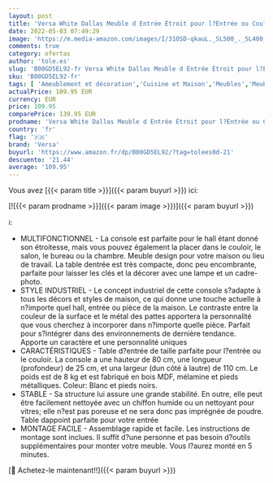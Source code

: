 ```yaml
---
layout: post
title: 'Versa White Dallas Meuble d Entrée Étroit pour l?Entrée ou Couloir  Table Console  Dimensions  H x l x L  80 x 25 x 110 cm  Bois et métal  Couleur Blanc'
date: 2022-05-03 07:49:29
image: 'https://m.media-amazon.com/images/I/31OSD-qkauL._SL500_._SL400_.jpg'
comments: true
category: ofertas
author: 'tole.es'
slug: 'B00GD5EL92-fr Versa White Dallas Meuble d Entrée Étroit pour l?Entrée ou...'
sku: 'B00GD5EL92-fr'
tags: [ 'Ameublement et décoration','Cuisine et Maison','Meubles','Meubles de salon','Tables consoles de salon','Tables de salon','versa','🇫🇷', ]
actualPrice: 109.95 EUR
currency: EUR
price: 109.95
comparePrice: 139.95 EUR
prodname: 'Versa White Dallas Meuble d Entrée Étroit pour l?Entrée ou Couloir  Table Console  Dimensions  H x l x L  80 x 25 x 110 cm  Bois et métal  Couleur Blanc'
country: 'fr'
flag: '🇫🇷'
brand: 'Versa'
buyurl: 'https://www.amazon.fr/dp/B00GD5EL92/?tag=tolees0d-21'
descuento: '21.44'
average: '109.95'
---
```


Vous avez [{{< param title >}}]({{< param buyurl >}}) ici:

[![{{< param prodname >}}]({{< param image >}})]({{< param buyurl >}})

ℹ️:

- MULTIFONCTIONNEL - La console est parfaite pour le hall étant donné son étroitesse, mais vous pouvez également la placer dans le couloir, le salon, le bureau ou la chambre. Meuble design pour votre maison ou lieu de travail. La table dentrée est très compacte, donc peu encombrante, parfaite pour laisser les clés et la décorer avec une lampe et un cadre-photo.
- STYLE INDUSTRIEL - Le concept industriel de cette console s?adapte à tous les décors et styles de maison, ce qui donne une touche actuelle à n?importe quel hall, entrée ou pièce de la maison. Le contraste entre la couleur de la surface et le métal des pattes apportera la personnalité que vous cherchez à incorporer dans n?importe quelle pièce. Parfait pour s?intégrer dans des environnements de dernière tendance. Apporte un caractère et une personnalité uniques
- CARACTÉRISTIQUES - Table d?entrée de taille parfaite pour l?entrée ou le couloir. La console a une hauteur de 80 cm, une longueur (profondeur) de 25 cm, et una largeur (dun côté à lautre) de 110 cm. Le poids est de 8 kg et est fabriqué en bois MDF, mélamine et pieds métalliques. Coleur: Blanc et pieds noirs.
- STABLE - Sa structure lui assure une grande stabilité. En outre, elle peut être facilement nettoyée avec un chiffon humide ou un nettoyant pour vitres; elle n?est pas poreuse et ne sera donc pas imprégnée de poudre. Table dappoint parfaite pour votre entrée
- MONTAGE FACILE - Assemblage rapide et facile. Les instructions de montage sont inclues. Il suffit d?une personne et pas besoin d?outils supplémentaires pour monter votre meuble. Vous l?aurez monté en 5 minutes.

[🛒 Achetez-le maintenant!!]({{< param buyurl >}})
